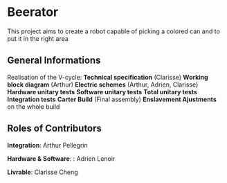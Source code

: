 # Beerator
This project aims to create a robot capable of picking a colored can and to put it in the right area

## General Informations

Realisation of the V-cycle:
**Technical specification** (Clarisse)
**Working block diagram** (Arthur)
**Electric schemes** (Arthur, Adrien, Clarisse)
**Hardware unitary tests**
**Software unitary tests**
**Total unitary tests**
**Integration tests**
**Carter Build** (Final assembly)
**Enslavement Ajustments** on the whole build

## Roles of Contributors

**Integration**: Arthur Pellegrin 

**Hardware & Software**: : Adrien Lenoir

**Livrable**: Clarisse Cheng

